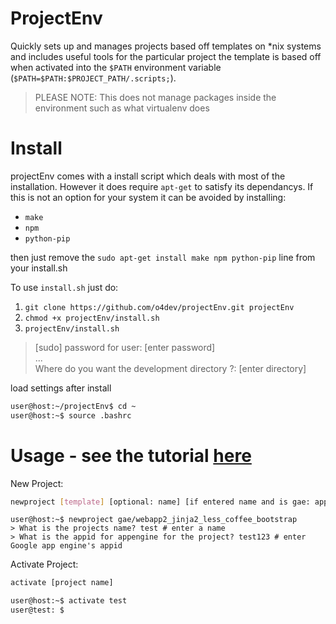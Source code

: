 ProjectEnv
==========

Quickly sets up and manages projects based off templates on *nix systems and includes useful tools for
the particular project the template is based off when activated into the `$PATH` environment
variable (`$PATH=$PATH:$PROJECT_PATH/.scripts;`).

> PLEASE NOTE: This does not manage packages inside the environment such as what virtualenv does

Install
=======
projectEnv comes with a install script which deals with most of the installation. However it
does require `apt-get` to satisfy its dependancys. If this is not an option for your system
it can be avoided by installing:
* `make`
* `npm`
* `python-pip`

then just remove the `sudo apt-get install make npm python-pip` line from your install.sh


To use `install.sh` just do:

1. ```git clone https://github.com/o4dev/projectEnv.git projectEnv```
3. ```chmod +x projectEnv/install.sh```
4. ```projectEnv/install.sh```

> [sudo] password for user: [enter password]<br>
> ... <br>
> Where do you want the development directory ?: [enter directory]


load settings after install
```bash
user@host:~/projectEnv$ cd ~
user@host:~$ source .bashrc
```

Usage - see the tutorial [here](https://github.com/o4dev/projectEnv/wiki/Tutorial)
=====

New Project:
```bash
newproject [template] [optional: name] [if entered name and is gae: appid]
```

```
user@host:~$ newproject gae/webapp2_jinja2_less_coffee_bootstrap
> What is the projects name? test # enter a name
> What is the appid for appengine for the project? test123 # enter Google app engine's appid
```

Activate Project:
```bash
activate [project name]
```

```bash
user@host:~$ activate test
user@test: $
```